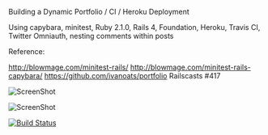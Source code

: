 Building a Dynamic Portfolio / CI / Heroku Deployment

Using capybara, minitest, Ruby 2.1.0, Rails 4, Foundation, Heroku, Travis CI, Twitter Omniauth, nesting comments within posts

Reference:

http://blowmage.com/minitest-rails/
http://blowmage.com/minitest-rails-capybara/
https://github.com/ivanoats/portfolio
Railscasts #417


![ScreenShot](http://imgur.com/9tLhrtW.png)

![ScreenShot](http://i.imgur.com/nUXYYsJ.png)

[![Build Status](https://travis-ci.org/meowmaste/portfolio.png?branch=master)](https://travis-ci.org/meowmaste/portfolio)
